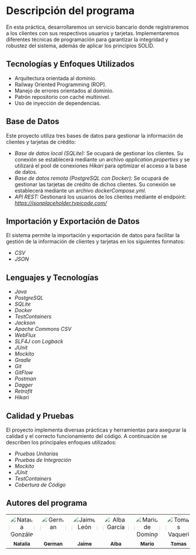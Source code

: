 # Descripción del programa

En esta práctica, desarrollaremos un servicio bancario donde registraremos a los clientes con sus respectivos usuarios y tarjetas. Implementaremos diferentes técnicas de programación para garantizar la integridad y robustez del sistema, además de aplicar los principios SOLID.


## Tecnologías y Enfoques Utilizados

* Arquitectura orientada al dominio.
* Railway Oriented Programming (ROP).
* Manejo de errores orientados al dominio.
* Patrón repositorio con caché multinivel.
* Uso de inyección de dependencias.


## Base de Datos

Este proyecto utiliza tres bases de datos para gestionar la información de clientes y tarjetas de crédito:

- *Base de datos local (SQLite):* Se ocupará de gestionar los clientes. Su conexión se establecerá mediante un archivo *application.properties* y se utilizará el pool de conexiones *Hikari* para optimizar el acceso a la base de datos.
- *Base de datos remota (PostgreSQL con Docker):* Se ocupará de gestionar las tarjetas de crédito de dichos clientes. Su conexión se establecerá mediante un archivo *dockerCompose.yml*.
- *API REST:* Gestionará los usuarios de los clientes mediante el endpoint: *https://jsonplaceholder.typicode.com/*


## Importación y Exportación de Datos

El sistema permite la importación y exportación de datos para facilitar la gestión de la información de clientes y tarjetas en los siguientes formatos:

- *CSV*
- *JSON*


## Lenguajes y Tecnologías

- *Java*
- *PostgreSQL*
- *SQLite*
- *Docker*
- *TestContainers*
- *Jackson*
- *Apache Commons CSV*
- *WebFlux*
- *SLF4J con Logback*
- *JUnit*
- *Mockito*
- *Gradle*
- *Git*
- *GitFlow*
- *Postman*
- *Dagger*
- *Retrofit*
- *Hikari*


## Calidad y Pruebas

El proyecto implementa diversas prácticas y herramientas para asegurar la calidad y el correcto funcionamiento del código. A continuación se describen los principales enfoques utilizados:

- *Pruebas Unitarias*
- *Pruebas de Integración*
- *Mockito*
- *JUnit*
- *TestContainers*
- *Cobertura de Código*


## Autores del programa

<table align="center">
  <tr>
    <td align="center">
      <a href="https://github.com/ngalvez0910">
        <img src="https://avatars.githubusercontent.com/u/145333876" width="70" height="70" style="border-radius: 50%;" alt="Natalia González Álvarez"/>
        <br/>
        <sub><b>Natalia</b></sub>
      </a>
    </td>
    <td align="center">
      <a href="https://github.com/germangfc">
        <img src="https://avatars.githubusercontent.com/u/147338370" width="70" height="70" style="border-radius: 50%;" alt="German"/>
        <br/>
        <sub><b>German</b></sub>
      </a>
    </td>
    <td align="center">
      <a href="https://github.com/jaimeleon10">
        <img src="https://avatars.githubusercontent.com/u/113149992" width="70" height="70" style="border-radius: 50%;" alt="Jaime León"/>
        <br/>
        <sub><b>Jaime</b></sub>
      </a>
    </td>
    <td align="center">
      <a href="https://github.com/Alba448">
        <img src="https://avatars.githubusercontent.com/u/146001599" width="70" height="70" style="border-radius: 50%;" alt="Alba García"/>
        <br/>
        <sub><b>Alba</b></sub>
      </a>
    </td>
    <td align="center">
      <a href="https://github.com/wolverine307mda">
        <img src="https://avatars.githubusercontent.com/u/146002100" width="70" height="70" style="border-radius: 50%;" alt="Mario de Domingo Alvarez"/>
        <br/>
        <sub><b>Mario</b></sub>
      </a>
    </td>
    <td align="center">
      <a href="https://github.com/TomasVaquerin">
        <img src="https://avatars.githubusercontent.com/u/83606915" width="70" height="70" style="border-radius: 50%;" alt="Tomas Vaquerin"/>
        <br/>
        <sub><b>Tomas</b></sub>
      </a>
    </td>
  </tr>
</table>
